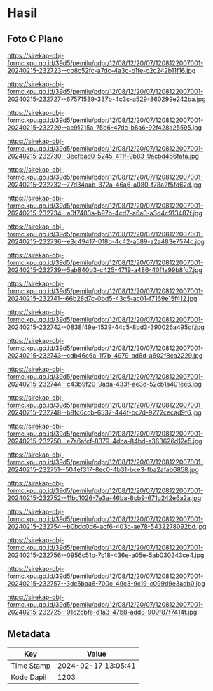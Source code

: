 # Hasil

## Foto C Plano

https://sirekap-obj-formc.kpu.go.id/39d5/pemilu/pdpr/12/08/12/20/07/1208122007001-20240215-232723--cb8c52fc-a7dc-4a3c-b1fe-c2c242b11f16.jpg

https://sirekap-obj-formc.kpu.go.id/39d5/pemilu/pdpr/12/08/12/20/07/1208122007001-20240215-232727--67571539-337b-4c3c-a529-860299e242ba.jpg

https://sirekap-obj-formc.kpu.go.id/39d5/pemilu/pdpr/12/08/12/20/07/1208122007001-20240215-232729--ac91215a-75b6-47dc-b8a6-92f428a25595.jpg

https://sirekap-obj-formc.kpu.go.id/39d5/pemilu/pdpr/12/08/12/20/07/1208122007001-20240215-232730--3ecfbad0-5245-411f-9b83-9acbd466fafa.jpg

https://sirekap-obj-formc.kpu.go.id/39d5/pemilu/pdpr/12/08/12/20/07/1208122007001-20240215-232732--77d34aab-372a-46a6-a080-f78a2f5fd62d.jpg

https://sirekap-obj-formc.kpu.go.id/39d5/pemilu/pdpr/12/08/12/20/07/1208122007001-20240215-232734--a0f7483a-b97b-4cd7-a6a0-a3d4c913487f.jpg

https://sirekap-obj-formc.kpu.go.id/39d5/pemilu/pdpr/12/08/12/20/07/1208122007001-20240215-232736--e3c49417-018b-4c42-a589-a2a483e7574c.jpg

https://sirekap-obj-formc.kpu.go.id/39d5/pemilu/pdpr/12/08/12/20/07/1208122007001-20240215-232739--5ab840b3-c425-4719-a486-40f1e99b8fd7.jpg

https://sirekap-obj-formc.kpu.go.id/39d5/pemilu/pdpr/12/08/12/20/07/1208122007001-20240215-232741--66b28d7c-0bd5-43c5-ac01-f7169e15f412.jpg

https://sirekap-obj-formc.kpu.go.id/39d5/pemilu/pdpr/12/08/12/20/07/1208122007001-20240215-232742--0838f49e-1539-44c5-8bd3-390026a495df.jpg

https://sirekap-obj-formc.kpu.go.id/39d5/pemilu/pdpr/12/08/12/20/07/1208122007001-20240215-232743--cdb46c6a-1f7b-4979-ad6d-a602f8ca2229.jpg

https://sirekap-obj-formc.kpu.go.id/39d5/pemilu/pdpr/12/08/12/20/07/1208122007001-20240215-232744--c43b9f20-9ada-433f-ae3d-52cb1a401ee6.jpg

https://sirekap-obj-formc.kpu.go.id/39d5/pemilu/pdpr/12/08/12/20/07/1208122007001-20240215-232748--b8fc6ccb-6537-444f-bc7d-9272cecad9f6.jpg

https://sirekap-obj-formc.kpu.go.id/39d5/pemilu/pdpr/12/08/12/20/07/1208122007001-20240215-232750--e7a6afcf-8379-4dba-84bd-a363626d12e5.jpg

https://sirekap-obj-formc.kpu.go.id/39d5/pemilu/pdpr/12/08/12/20/07/1208122007001-20240215-232751--504ef317-8ec0-4b31-bce3-fba2afab6858.jpg

https://sirekap-obj-formc.kpu.go.id/39d5/pemilu/pdpr/12/08/12/20/07/1208122007001-20240215-232752--11bc1026-7e3a-46ba-8cb9-671b242e6a2a.jpg

https://sirekap-obj-formc.kpu.go.id/39d5/pemilu/pdpr/12/08/12/20/07/1208122007001-20240215-232754--b0bdc0d6-acf6-403c-ae78-5432278092bd.jpg

https://sirekap-obj-formc.kpu.go.id/39d5/pemilu/pdpr/12/08/12/20/07/1208122007001-20240215-232756--0956c51b-7c18-436e-a05e-5ab030243ce4.jpg

https://sirekap-obj-formc.kpu.go.id/39d5/pemilu/pdpr/12/08/12/20/07/1208122007001-20240215-232757--3dc5baa6-700c-49c3-9c19-c099d9e3adb0.jpg

https://sirekap-obj-formc.kpu.go.id/39d5/pemilu/pdpr/12/08/12/20/07/1208122007001-20240215-232725--91c2cbfe-d1a3-47b8-add8-909f87f7414f.jpg


## Metadata

| Key        | Value               |
| ---------- | ------------------- |
| Time Stamp | 2024-02-17 13:05:41 |
| Kode Dapil | 1203                |



